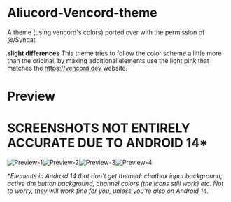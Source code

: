 # Aliucord-Vencord-theme


A theme (using vencord's colors) ported over with the permission of @/Synqat

**slight differences**
This theme tries to follow the color scheme a little more than the original, by making additional elements use the light pink that matches the https://vencord.dev website.
# Preview

# **SCREENSHOTS NOT ENTIRELY ACCURATE DUE TO ANDROID 14***

![Preview-1](https://github.com/ukivie/aliucord-vencord-theme/assets/158360149/1360d5e6-a5b5-451c-a50d-70292ee8d394)![Preview-2](https://github.com/ukivie/aliucord-vencord-theme/assets/158360149/75e1455d-8799-4f70-b596-03c1a868f52d)![Preview-3](https://github.com/ukivie/aliucord-vencord-theme/assets/158360149/2ca11625-68a6-4d03-aa87-eed4b0434187)![Preview-4](https://github.com/ukivie/aliucord-vencord-theme/assets/158360149/5c77b166-c747-4394-8536-51b7f46ff74e)






**Elements in Android 14 that don't get themed: chatbox input background, active dm button background, channel colors (the icons still work) etc. 
Not to worry, they will work fine for you, unless you're also on Android 14.*

